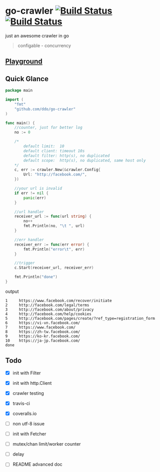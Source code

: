 # go-crawler [![Build Status][travis-img]][travis-url] [![Build Status][coveralls-img]][coveralls-url]
just an awesome crawler in go

[travis-img]: https://img.shields.io/travis/ddo/go-crawler.svg?style=flat-square
[travis-url]: https://travis-ci.org/ddo/go-crawler

[coveralls-img]: https://img.shields.io/coveralls/ddo/go-crawler.svg?style=flat-square
[coveralls-url]: https://coveralls.io/r/ddo/go-crawler

[playground-url]: https://go-crawler.herokuapp.com/

> configable - concurrency

## [Playground][playground-url]

## Quick Glance

```go
package main

import (
    "fmt"
    "github.com/ddo/go-crawler"
)

func main() {
    //counter, just for better log
    no := 0

    /*
        default limit:  10
        default client: timeout 10s
        default filter: http(s), no duplicated
        default scope:  http(s), no duplicated, same host only
    */
    c, err := crawler.New(&crawler.Config{
        Url: "http://facebook.com/",
    })

    //your url is invalid
    if err != nil {
        panic(err)
    }

    //url handler
    receiver_url := func(url string) {
        no++
        fmt.Println(no, "\t ", url)
    }

    //err handler
    receiver_err := func(err error) {
        fmt.Println("error\t", err)
    }

    //trigger
    c.Start(receiver_url, receiver_err)

    fmt.Println("done")
}
```

output

```shell
1     https://www.facebook.com/recover/initiate
2     http://facebook.com/legal/terms
3     http://facebook.com/about/privacy
4     http://facebook.com/help/cookies
5     http://facebook.com/pages/create/?ref_type=registration_form
6     https://vi-vn.facebook.com/
7     https://www.facebook.com/
8     https://zh-tw.facebook.com/
9     https://ko-kr.facebook.com/
10    https://ja-jp.facebook.com/
done
```

## Todo

* [x] init with Filter
* [x] init with http.Client
* [x] crawler testing
* [x] travis-ci
* [x] coveralls.io
* [ ] non utf-8 issue
* [ ] init with Fetcher
* [ ] mutex/chan limit/worker counter
* [ ] delay
* [ ] README advanced doc

